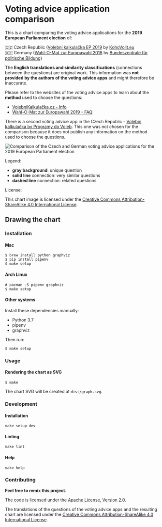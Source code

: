 # Voting advice application comparison

This is a chart comparing the voting advice applications for the **2019 European
Parliament election** of:

&#x1f1e8;&#x1f1ff; Czech Republic ([Volební kalkulačka EP
2019](https://volebnikalkulacka.cz/cs/evropsky-parlament-2019/) by
[KohoVolit.eu](http://kohovolit.eu/)\
&#x1f1e9;&#x1f1ea; Germany ([Wahl-O-Mat zur Europawahl
2019](https://www.wahl-o-mat.de/europawahl2019/) by [Bundeszentrale für
politische Bildung](https://www.bpb.de/))

The **English translations and similarity classifications** (connections between
the questions) are original work. This information was **not provided by the
authors of the voting advice apps** and might therefore be inaccurate.

Please refer to the websites of the voting advice apps to learn about the
**method** used to choose the questions:

- [VolebníKalkulačka.cz - Info](https://volebnikalkulacka.cz/info/)
- [Wahl-O-Mat zur Europawahl 2019 - FAQ](https://www.wahl-o-mat.de/europawahl2019/popup_faq.php)

There is a second voting advice app in the Czech Republic - [Volební kalkulačka
by Programy do
Voleb](https://eu2019.programydovoleb.cz/volebni-kalkulacka). This one was not
chosen for the comparison because it does not publish any information on the
method used to choose the questions.

![Comparison of the Czech and German voting advice applications for the 2019
European Parliament election](./dist/graph.svg)

Legend:

- **gray background**: unique question
- **solid line** connection: very similar questions
- **dashed line** connection: related questions

License:

This chart image is licensed under the [Creative Commons Attribution-ShareAlike
4.0 International License](http://creativecommons.org/licenses/by-sa/4.0/).

## Drawing the chart

### Installation

#### Mac

``` shell
$ brew install python graphviz
$ pip install pipenv
$ make setup
```

#### Arch Linux

``` shell
# pacman -S pipenv graphviz
$ make setup
```

#### Other systems

Install these dependencies manually:

- Python 3.7
- pipenv
- graphviz

Then run:

``` shell
$ make setup
```

### Usage

#### Rendering the chart as SVG

```
$ make
```

The chart SVG will be created at `dist/graph.svg`.

### Development

#### Installation

``` shell
make setup-dev
```

#### Linting

``` shell
make lint
```

#### Help

``` shell
make help
```

### Contributing

**Feel free to remix this project.**

The code is licensed under the [Apache License, Version
2.0](http://www.apache.org/licenses/LICENSE-2.0).

The translations of the questions of the voting advice apps and the resulting
chart are licensed under the [Creative Commons Attribution-ShareAlike 4.0
International License](http://creativecommons.org/licenses/by-sa/4.0/).

